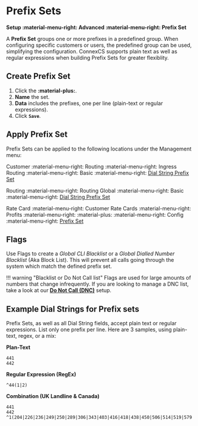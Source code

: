 # Prefix Sets
**Setup :material-menu-right: Advanced :material-menu-right: Prefix Set**

A **Prefix Set** groups one or more prefixes in a predefined group. When configuring specific customers or users, the predefined group can be used, simplifying the configuration. ConnexCS supports plain text as well as regular expressions when building Prefix Sets for greater flexiblity. 

## Create Prefix Set
1. Click the **:material-plus:**.
1. **Name** the set. 
1. **Data** includes the prefixes, one per line (plain-text or regular expressions). 
1. Click **`Save`**. 

## Apply Prefix Set
Prefix Sets can be applied to the following locations under the Management menu:

Customer :material-menu-right: Routing :material-menu-right: Ingress Routing :material-menu-right: Basic :material-menu-right: [Dial String Prefix Set](https://docs.connexcs.com/customer/routing/#basic)

Routing :material-menu-right: Routing Global :material-menu-right: Basic :material-menu-right: [Dial String Prefix Set](https://docs.connexcs.com/global-routing/)

Rate Card :material-menu-right: Customer Rate Cards :material-menu-right: Profits :material-menu-right: :material-plus: :material-menu-right: Config :material-menu-right: [Prefix Set](https://docs.connexcs.com/customer-ratecard/#main-tab)

## Flags
Use Flags to create a *Global CLI Blacklist* or a *Global Dialled Number Blacklist* (Aka Block List). This will prevent all calls going through the system which match the defined prefix set. 

!!! warning "Blacklist or Do Not Call list"
    Flags are used for large amounts of numbers that change infrequently. If you are looking to manage a DNC list, take a look at our [**Do Not Call (DNC)**](https://docs.connexcs.com/dnc/) setup.
    
 
## Example Dial Strings for Prefix sets
Prefix Sets, as well as all Dial String fields, accept plain text or regular expressions. List only one prefix per line. Here are 3 samples, using plain-text, regex, or a mix:

**Plan-Text**
```
441
442
```

**Regular Expression (RegEx)**
```
^44(1|2)
```

**Combination (UK Landline & Canada)**
```
441
442
^1(204|226|236|249|250|289|306|343|403|416|418|438|450|506|514|519|579|581|587|604|613|647|705|709|778|780|807|819|867|902|905)
```
